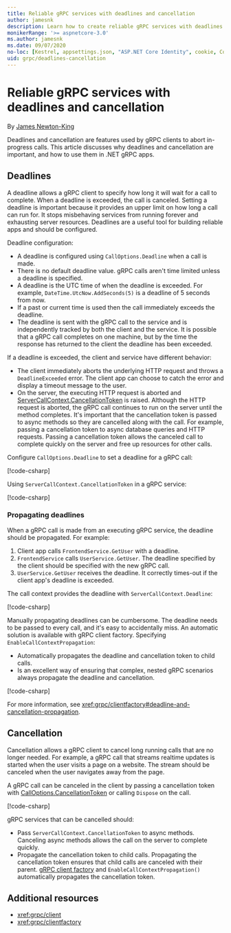 ```yaml
---
title: Reliable gRPC services with deadlines and cancellation
author: jamesnk
description: Learn how to create reliable gRPC services with deadlines and cancellation in .NET.
monikerRange: '>= aspnetcore-3.0'
ms.author: jamesnk
ms.date: 09/07/2020
no-loc: [Kestrel, appsettings.json, "ASP.NET Core Identity", cookie, Cookie, Blazor, "Blazor Server", "Blazor WebAssembly", "Identity", "Let's Encrypt", Razor, SignalR]
uid: grpc/deadlines-cancellation
---
```

# Reliable gRPC services with deadlines and cancellation

By [James Newton-King](https://twitter.com/jamesnk)

Deadlines and cancellation are features used by gRPC clients to abort in-progress calls. This article discusses why deadlines and cancellation are important, and how to use them in .NET gRPC apps.

## Deadlines

A deadline allows a gRPC client to specify how long it will wait for a call to complete. When a deadline is exceeded, the call is canceled. Setting a deadline is important because it provides an upper limit on how long a call can run for. It stops misbehaving services from running forever and exhausting server resources. Deadlines are a useful tool for building reliable apps and should be configured.

Deadline configuration:

* A deadline is configured using `CallOptions.Deadline` when a call is made.
* There is no default deadline value. gRPC calls aren't time limited unless a deadline is specified.
* A deadline is the UTC time of when the deadline is exceeded. For example, `DateTime.UtcNow.AddSeconds(5)` is a deadline of 5 seconds from now.
* If a past or current time is used then the call immediately exceeds the deadline.
* The deadline is sent with the gRPC call to the service and is independently tracked by both the client and the service. It is possible that a gRPC call completes on one machine, but by the time the response has returned to the client the deadline has been exceeded.

If a deadline is exceeded, the client and service have different behavior:

* The client immediately aborts the underlying HTTP request and throws a `DeadlineExceeded` error. The client app can choose to catch the error and display a timeout message to the user.
* On the server, the executing HTTP request is aborted and [ServerCallContext.CancellationToken](xref:System.Threading.CancellationToken) is raised. Although the HTTP request is aborted, the gRPC call continues to run on the server until the method completes. It's important that the cancellation token is passed to async methods so they are cancelled along with the call. For example, passing a cancellation token to async database queries and HTTP requests. Passing a cancellation token allows the canceled call to complete quickly on the server and free up resources for other calls.

Configure `CallOptions.Deadline` to set a deadline for a gRPC call:

[!code-csharp[](~/grpc/deadlines-cancellation/deadline-client.cs?highlight=7,12)]

Using `ServerCallContext.CancellationToken` in a gRPC service:

[!code-csharp[](~/grpc/deadlines-cancellation/deadline-server.cs?highlight=5)]

### Propagating deadlines

When a gRPC call is made from an executing gRPC service, the deadline should be propagated. For example:

1. Client app calls `FrontendService.GetUser` with a deadline.
2. `FrontendService` calls `UserService.GetUser`. The deadline specified by the client should be specified with the new gRPC call.
3. `UserService.GetUser` receives the deadline. It correctly times-out if the client app's deadline is exceeded.

The call context provides the deadline with `ServerCallContext.Deadline`:

[!code-csharp[](~/grpc/deadlines-cancellation/deadline-propagate.cs?highlight=7)]

Manually propagating deadlines can be cumbersome. The deadline needs to be passed to every call, and it's easy to accidentally miss. An automatic solution is available with gRPC client factory. Specifying `EnableCallContextPropagation`:

* Automatically propagates the deadline and cancellation token to child calls.
* Is an excellent way of ensuring that complex, nested gRPC scenarios always propagate the deadline and cancellation.

[!code-csharp[](~/grpc/deadlines-cancellation/clientfactory-propagate.cs?highlight=6)]

For more information, see <xref:grpc/clientfactory#deadline-and-cancellation-propagation>.

## Cancellation

Cancellation allows a gRPC client to cancel long running calls that are no longer needed. For example, a gRPC call that streams realtime updates is started when the user visits a page on a website. The stream should be canceled when the user navigates away from the page.

A gRPC call can be canceled in the client by passing a cancellation token with [CallOptions.CancellationToken](xref:System.Threading.CancellationToken) or calling `Dispose` on the call.

[!code-csharp[](~/grpc/deadlines-cancellation/cancellation-client.cs?highlight=19)]

gRPC services that can be cancelled should:
* Pass `ServerCallContext.CancellationToken` to async methods. Canceling async methods allows the call on the server to complete quickly.
* Propagate the cancellation token to child calls. Propagating the cancellation token ensures that child calls are canceled with their parent. [gRPC client factory](xref:grpc/clientfactory) and `EnableCallContextPropagation()` automatically propagates the cancellation token.

## Additional resources

* <xref:grpc/client>
* <xref:grpc/clientfactory>
